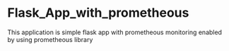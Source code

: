 # Flask_App_with_prometheous
This application is simple flask app with prometheous monitoring enabled by using prometheous library
